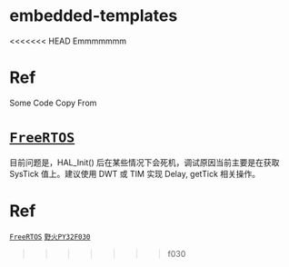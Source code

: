 # embedded-templates
<<<<<<< HEAD
Emmmmmmm



# Ref

Some Code Copy From

[`FreeRTOS`](https://github.com/FreeRTOS/FreeRTOS)
=======

目前问题是，HAL_Init() 后在某些情况下会死机，调试原因当前主要是在获取 SysTick 值上。建议使用 DWT 或 TIM 实现 Delay, getTick 相关操作。

# Ref

[`FreeRTOS`](https://github.com/FreeRTOS/FreeRTOS)
[`野火PY32F030`](https://doc.embedfire.com/products/link/zh/latest/mcu/puyasemi/ebf_py32f030.html)
>>>>>>> f030
